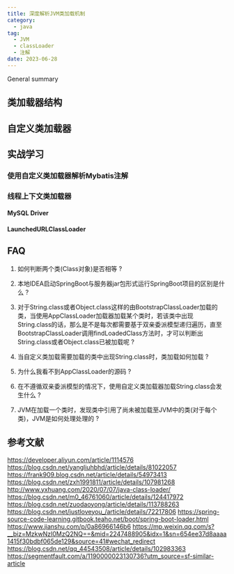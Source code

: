 ```yaml
---
title: 深度解析JVM类加载机制
category:
  - java
tag:
  - JVM
  - classLoader
  - 注解
date: 2023-06-28
---
```


General summary
<!-- more -->

## 类加载器结构


## 自定义类加载器
<!-- super()表示调用父类的无参构造函数。在子类的构造函数中，如果没有显式调用super()或者this()(主要用于调用同一个类中另外一个构造方法)，那么编译器会自动在子类构造函数的第一行插入一个隐式的super()语句，用于调用父类的无参构造函数。 -->

## 实战学习

### 使用自定义类加载器解析Mybatis注解

### 线程上下文类加载器

#### MySQL Driver

#### LaunchedURLClassLoader

## FAQ

1. 如何判断两个类(Class对象)是否相等 ?

2. 本地IDEA启动SpringBoot与服务器jar包形式运行SpringBoot项目的区别是什么 ?

3. 对于String.class或者Object.class这样的由BootstrapClassLoader加载的类，当使用AppClassLoader加载器加载某个类时，若该类中出现String.class的话，那么是不是每次都需要基于双亲委派模型递归遍历，直至BootstrapClassLoader调用findLoadedClass方法时，才可以判断出String.class或者Object.class已被加载呢 ?
<!-- findLoadedClass(name)是判断整个JVM中是否已加载需要加载的类，还是判断调用findLoadedClass(name)这个方法的类加载器(yes!)中是否已经加载这个类呢 -->

4. 当自定义类加载需要加载的类中出现String.class时，类加载如何加载 ?

5. 为什么我看不到AppClassLoader的源码 ?

6. 在不遵循双亲委派模型的情况下，使用自定义类加载器加载String.class会发生什么 ?

7. JVM在加载一个类时，发现类中引用了尚未被加载至JVM中的类(对于每个类)，JVM是如何处理处理的 ?


## 参考文献
https://developer.aliyun.com/article/1114576
https://blog.csdn.net/yangliuhbhd/article/details/81022057
https://frank909.blog.csdn.net/article/details/54973413
https://blog.csdn.net/zxh1991811/article/details/107981268
http://www.yxhuang.com/2020/07/07/java-class-loader/
https://blog.csdn.net/m0_46761060/article/details/124417972
https://blog.csdn.net/zuodaoyong/article/details/113788263
https://blog.csdn.net/justloveyou_/article/details/72217806
https://spring-source-code-learning.gitbook.teaho.net/boot/spring-boot-loader.html
https://www.jianshu.com/p/0a86966146b6
https://mp.weixin.qq.com/s?__biz=MzkwNzI0MzQ2NQ==&mid=2247488905&idx=1&sn=654ee37d8aaaa1415f30bdbf065de129&source=41#wechat_redirect
https://blog.csdn.net/qq_44543508/article/details/102983363
https://segmentfault.com/a/1190000023130736?utm_source=sf-similar-article
